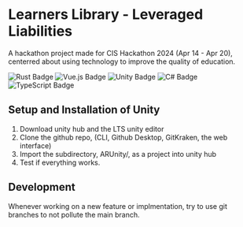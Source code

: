 # Learners Library - Leveraged Liabilities
A hackathon project made for CIS Hackathon 2024 (Apr 14 - Apr 20), centerred about using technology to improve the quality of education.

![Rust Badge](https://img.shields.io/badge/Rust-000?logo=rust&logoColor=fff&style=flat) ![Vue.js Badge](https://img.shields.io/badge/Vue.js-4FC08D?logo=vuedotjs&logoColor=fff&style=flat) ![Unity Badge](https://img.shields.io/badge/Unity-FFF?logo=unity&logoColor=000&style=flat) ![C# Badge](https://img.shields.io/badge/C%23-512BD4?logo=csharp&logoColor=fff&style=flat) ![TypeScript Badge](https://img.shields.io/badge/TypeScript-3178C6?logo=typescript&logoColor=fff&style=flat)

## Setup and Installation of Unity
1) Download unity hub and the LTS unity editor
2) Clone the github repo, (CLI, Github Desktop, GitKraken, the web interface)
3) Import the subdirectory, ARUnity/, as a project into unity hub
4) Test if everything works.

## Development
Whenever working on a new feature or implmentation, try to use git branches to not pollute the main branch.
